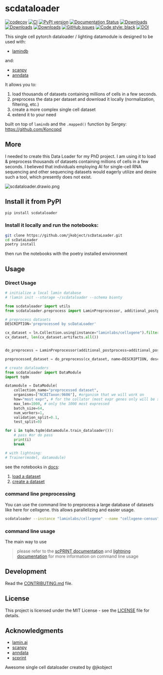 # scdataloader

[![codecov](https://codecov.io/gh/jkobject/scDataLoader/branch/main/graph/badge.svg?token=scDataLoader_token_here)](https://codecov.io/gh/jkobject/scDataLoader)
[![CI](https://github.com/jkobject/scDataLoader/actions/workflows/main.yml/badge.svg)](https://github.com/jkobject/scDataLoader/actions/workflows/main.yml)
[![PyPI version](https://badge.fury.io/py/scDataLoader.svg)](https://badge.fury.io/py/scDataLoader)
[![Documentation Status](https://readthedocs.org/projects/scDataLoader/badge/?version=latest)](https://scDataLoader.readthedocs.io/en/latest/?badge=latest)
[![Downloads](https://pepy.tech/badge/scDataLoader)](https://pepy.tech/project/scDataLoader)
[![Downloads](https://pepy.tech/badge/scDataLoader/month)](https://pepy.tech/project/scDataLoader)
[![Downloads](https://pepy.tech/badge/scDataLoader/week)](https://pepy.tech/project/scDataLoader)
[![GitHub issues](https://img.shields.io/github/issues/jkobject/scDataLoader)](https://img.shields.io/github/issues/jkobject/scDataLoader)
[![Code style: black](https://img.shields.io/badge/code%20style-black-000000.svg)](https://github.com/psf/black)
[![DOI](https://img.shields.io/badge/DOI-10.1101%2F2024.07.29.605556-blue)](https://doi.org/10.1101/2024.07.29.605556)

This single cell pytorch dataloader / lighting datamodule is designed to be used with:

- [lamindb](https://lamin.ai/)

and:

- [scanpy](https://scanpy.readthedocs.io/en/stable/)
- [anndata](https://anndata.readthedocs.io/en/latest/)

It allows you to:

1. load thousands of datasets containing millions of cells in a few seconds.
2. preprocess the data per dataset and download it locally (normalization, filtering, etc.)
3. create a more complex single cell dataset
4. extend it to your need

built on top of `lamindb` and the `.mapped()` function by Sergey: https://github.com/Koncopd 

## More

I needed to create this Data Loader for my PhD project. I am using it to load & preprocess thousands of datasets containing millions of cells in a few seconds. I believed that individuals employing AI for single-cell RNA sequencing and other sequencing datasets would eagerly utilize and desire such a tool, which presently does not exist.

![scdataloader.drawio.png](docs/scdataloader.drawio.png)

## Install it from PyPI

```bash
pip install scdataloader
```

### Install it locally and run the notebooks:

```bash
git clone https://github.com/jkobject/scDataLoader.git
cd scDataLoader
poetry install
```
then run the notebooks with the poetry installed environment

## Usage

### Direct Usage

```python
# initialize a local lamin database
# !lamin init --storage ~/scdataloader --schema bionty

from scdataloader import utils
from scdataloader.preprocess import LaminPreprocessor, additional_postprocess, additional_preprocess

# preprocess datasets
DESCRIPTION='preprocessed by scDataLoader'

cx_dataset = ln.Collection.using(instance="laminlabs/cellxgene").filter(name="cellxgene-census", version='2023-12-15').one()
cx_dataset, len(cx_dataset.artifacts.all())


do_preprocess = LaminPreprocessor(additional_postprocess=additional_postprocess, additional_preprocess=additional_preprocess, skip_validate=True, subset_hvg=0)

preprocessed_dataset = do_preprocess(cx_dataset, name=DESCRIPTION, description=DESCRIPTION, start_at=6, version="2")

# create dataloaders
from scdataloader import DataModule
import tqdm

datamodule = DataModule(
    collection_name="preprocessed dataset",
    organisms=["NCBITaxon:9606"], #organism that we will work on
    how="most expr", # for the collator (most expr genes only will be selected)
    max_len=1000, # only the 1000 most expressed
    batch_size=64,
    num_workers=1,
    validation_split=0.1,
    test_split=0)

for i in tqdm.tqdm(datamodule.train_dataloader()):
    # pass #or do pass
    print(i)
    break

# with lightning:
# Trainer(model, datamodule)

```

see the notebooks in [docs](https://www.jkobject.com/scDataLoader/):

1. [load a dataset](https://www.jkobject.com/scDataLoader/notebooks/1_download_and_preprocess/)
2. [create a dataset](https://www.jkobject.com/scDataLoader/notebooks/2_create_dataloader/)

### command line preprocessing

You can use the command line to preprocess a large database of datasets like here for cellxgene. this allows parallelizing and easier usage.

```bash
scdataloader --instance "laminlabs/cellxgene" --name "cellxgene-census" --version "2023-12-15" --description "preprocessed for scprint" --new_name "scprint main" --start_at 10 >> scdataloader.out
```

### command line usage

The main way to use

> please refer to the [scPRINT documentation](https://www.jkobject.com/scPRINT/) and [lightning documentation](https://lightning.ai/docs/pytorch/stable/cli/lightning_cli_intermediate.html) for more information on command line usage

## Development

Read the [CONTRIBUTING.md](CONTRIBUTING.md) file.

## License

This project is licensed under the MIT License - see the [LICENSE](LICENSE) file for details.

## Acknowledgments

- [lamin.ai](https://lamin.ai/)
- [scanpy](https://scanpy.readthedocs.io/en/stable/)
- [anndata](https://anndata.readthedocs.io/en/latest/)
- [scprint](https://www.jkobject.com/scPRINT/)

Awesome single cell dataloader created by @jkobject
